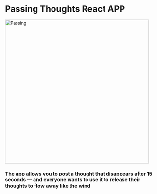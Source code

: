 # Passing Thoughts React APP


<img width="473" alt="Passing" src="https://github.com/myplancash/passing-thoughts/assets/64751892/3905d42c-608d-4c17-9600-95ede60a306e">


### The app allows you to post a thought that disappears after 15 seconds — and everyone wants to use it to release their thoughts to flow away like the wind
